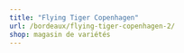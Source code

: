 ```yaml
---
title: "Flying Tiger Copenhagen"
url: /bordeaux/flying-tiger-copenhagen-2/
shop: magasin de variétés
---
```

